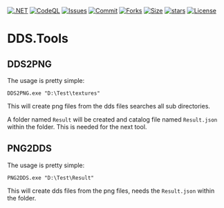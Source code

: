 [![.NET](https://github.com/BoBoBaSs84/DDS.Tools/actions/workflows/dotnet.yml/badge.svg?branch=main)](https://github.com/BoBoBaSs84/DDS.Tools/actions/workflows/dotnet.yml)
[![CodeQL](https://github.com/BoBoBaSs84/DDS.Tools/actions/workflows/codeql.yml/badge.svg?branch=main)](https://github.com/BoBoBaSs84/DDS.Tools/actions/workflows/codeql.yml)
[![Issues](https://img.shields.io/github/issues/BoBoBaSs84/DDS.Tools)](https://github.com/BoBoBaSs84/DDS.Tools/issues)
[![Commit](https://img.shields.io/github/last-commit/BoBoBaSs84/DDS.Tools)](https://github.com/BoBoBaSs84/DDS.Tools/commit/main)
[![Forks](https://img.shields.io/github/forks/BoBoBaSs84/DDS.Tools)](https://github.com/BoBoBaSs84/DDS.Tools/network)
[![Size](https://img.shields.io/github/repo-size/BoBoBaSs84/DDS.Tools)](https://github.com/BoBoBaSs84/Los.Santos.Dope.Wars)
[![stars](https://img.shields.io/github/stars/BoBoBaSs84/DDS.Tools)](https://github.com/BoBoBaSs84/DDS.Tools/stargazers)
[![License](https://img.shields.io/github/license/BoBoBaSs84/DDS.Tools)](https://github.com/BoBoBaSs84/DDS.Tools/blob/main/LICENSE)

# DDS.Tools

## DDS2PNG

The usage is pretty simple:

`DDS2PNG.exe "D:\Test\textures"`

This will create png files from the dds files searches all sub directories.

A folder named `Result` will be created and catalog file named `Result.json` within the folder.
This is needed for the next tool.

## PNG2DDS

The usage is pretty simple:

`PNG2DDS.exe "D:\Test\Result"`

This will create dds files from the png files, needs the `Result.json` within the folder.
